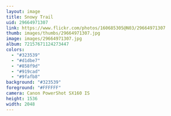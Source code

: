 ```yaml
---
layout: image
title: Snowy Trail
uid: 29664971307
link: https://www.flickr.com/photos/160685305@N03/29664971307
thumb: images/thumbs/29664971307.jpg
image: images/29664971307.jpg
album: 72157671124273447
colors: 
  - "#323539"
  - "#d1dbe7"
  - "#858f9d"
  - "#919cad"
  - "#9fafb8"
background: "#323539"
foreground: "#FFFFFF"
camera: Canon PowerShot SX160 IS
height: 1536
width: 2048
---
```


